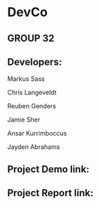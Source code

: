 # DevCo



## GROUP 32


## Developers:

Markus Sass

Chris Langeveldt

Reuben Genders

Jamie Sher

Ansar Kurrimboccus

Jayden Abrahams


## Project Demo link:



## Project Report link: